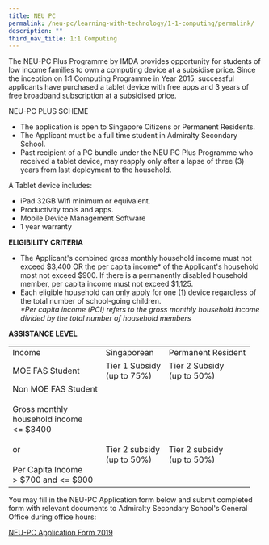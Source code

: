 ```yaml
---
title: NEU PC
permalink: /neu-pc/learning-with-technology/1-1-computing/permalink/
description: ""
third_nav_title: 1:1 Computing
---
```

The NEU-PC Plus Programme by IMDA provides opportunity for students of low income families to own a computing device at a subsidise price. Since the inception on 1:1 Computing Programme in Year 2015, successful applicants have purchased a tablet device with free apps and 3 years of free broadband subscription at a subsidised price.  
  

NEU-PC PLUS SCHEME

*   The application is open to Singapore Citizens or Permanent Residents.
*   The Applicant must be a full time student in Admiralty Secondary School.
*   Past recipient of a PC bundle under the NEU PC Plus Programme who received a tablet device, may reapply only after a lapse of three (3) years from last deployment to the household.

A Tablet device includes:

*   iPad 32GB Wifi minimum or equivalent.
*   Productivity tools and apps.
*   Mobile Device Management Software
*   1 year warranty

  

**ELIGIBILITY CRITERIA**  

*   The Applicant's combined gross monthly household income must not exceed $3,400 OR the per capita income\* of the Applicant's household most not exceed $900. If there is a permanently disabled household member, per capita income must not exceed $1,125.
*   Each eligible household can only apply for one (1) device regardless of the total number of school-going children.  
    _\*Per capita income (PCI) refers to the gross monthly household income divided by the total number of household members_

**ASSISTANCE LEVEL**

|  |  |  |
|---|---|---|
| Income | Singaporean | Permanent Resident |
| MOE FAS Student | Tier 1 Subsidy<br>(up to 75%)  | Tier 2 Subsidy<br>(up to 50%) |
| Non MOE FAS Student<br><br>Gross monthly<br>household income<br><= $3400<br><br>or<br><br>Per Capita Income<br>> $700 and <= $900 | <br><br><br><br> Tier 2 subsidy<br>(up to 50%) | <br><br><br><br>Tier 2 subsidy<br>(up to 50%) |

You may fill in the NEU-PC Application form below and submit completed form with relevant documents to Admiralty Secondary School's General Office during office hours:

[NEU-PC Application Form 2019](/files/NEU%20PC%20Plus%20application_form%202019_Admiralty%20Sec.pdf)

